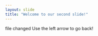 ```yaml
---
layout: slide
title: "Welcome to our second slide!"
---
```

file changed
Use the left arrow to go back!